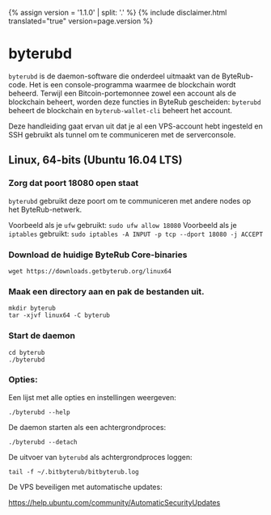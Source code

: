 {% assign version = '1.1.0' | split: '.' %}
{% include disclaimer.html translated="true" version=page.version %}
# byterubd

`byterubd` is de daemon-software die onderdeel uitmaakt van de ByteRub-code. Het is een console-programma waarmee de blockchain wordt beheerd. Terwijl een Bitcoin-portemonnee zowel een account als de blockchain beheert, worden deze functies in ByteRub gescheiden: `byterubd` beheert de blockchain en `byterub-wallet-cli` beheert het account.

Deze handleiding gaat ervan uit dat je al een VPS-account hebt ingesteld en SSH gebruikt als tunnel om te communiceren met de serverconsole.

## Linux, 64-bits (Ubuntu 16.04 LTS)

### Zorg dat poort 18080 open staat
`byterubd` gebruikt deze poort om te communiceren met andere nodes op het ByteRub-netwerk.

Voorbeeld als je `ufw` gebruikt: `sudo ufw allow 18080`
Voorbeeld als je `iptables` gebruikt: `sudo iptables -A INPUT -p tcp --dport 18080 -j ACCEPT`

### Download de huidige ByteRub Core-binaries

    wget https://downloads.getbyterub.org/linux64

### Maak een directory aan en pak de bestanden uit.

    mkdir byterub
    tar -xjvf linux64 -C byterub

### Start de daemon

    cd byterub
    ./byterubd

### Opties:

Een lijst met alle opties en instellingen weergeven:

    ./byterubd --help

De daemon starten als een achtergrondproces:

    ./byterubd --detach

De uitvoer van `byterubd` als achtergrondproces loggen:

    tail -f ~/.bitbyterub/bitbyterub.log

De VPS beveiligen met automatische updates:

https://help.ubuntu.com/community/AutomaticSecurityUpdates


